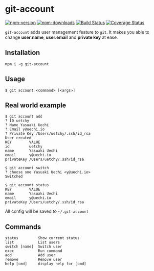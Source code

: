# git-account

[![npm-version]][npm-url]
[![npm-downloads]][npm-url]
[![Build Status](https://travis-ci.com/uetchy/git-account.svg?branch=master)](https://travis-ci.org/uetchy/git-account)
[![Coverage Status](https://coveralls.io/repos/github/uetchy/git-account/badge.svg?branch=master)](https://coveralls.io/github/uetchy/git-account?branch=master)

[npm-url]: https://npmjs.org/package/git-account
[npm-version]: https://badgen.net/npm/v/git-account
[npm-downloads]: https://badgen.net/npm/dt/git-account

`git-account` adds user management feature to `git`. It makes you able to change **user.name**, **user.email** and **private key** at ease.

## Installation

```
npm i -g git-account
```

## Usage

```
$ git account <command> [<args>]
```

## Real world example

```console
$ git account add
? ID uetchy
? Name Yasuaki Uechi
? Email y@uechi.io
? Private Key /Users/uetchy/.ssh/id_rsa
User created
KEY        VALUE
id         uetchy
name       Yasuaki Uechi
email      y@uechi.io
privateKey /Users/uetchy/.ssh/id_rsa

$ git account switch
? choose one Yasuaki Uechi <y@uechi.io>
Switched

$ git account status
KEY        VALUE
name       Yasuaki Uechi
email      y@uechi.io
privateKey /Users/uetchy/.ssh/id_rsa
```

All config will be saved to `~/.git-account`

## Commands

```console
status         Show current status
list           List users
switch [name]  Switch user
exec           Run command
add            Add user
remove         Remove user
help [cmd]     display help for [cmd]
```
